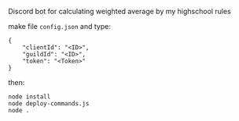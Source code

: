 Discord bot for calculating weighted average by my highschool rules

make file `config.json` and type:
```
{
	"clientId": "<ID>",
	"guildId": "<ID>",
	"token": "<Token>"
}
```
then:
```
node install
node deploy-commands.js
node .
```
